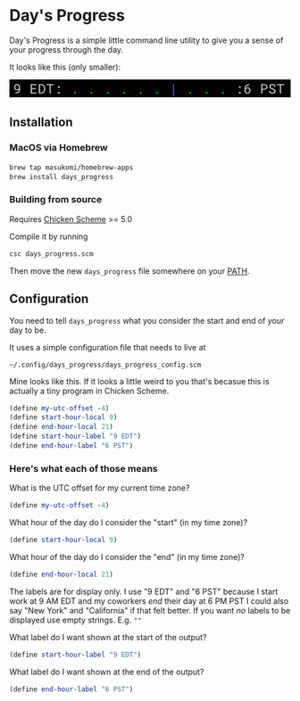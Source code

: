 # Day's Progress

Day's Progress is a simple little command line utility to give you a sense of your progress through the day. 

It looks like this (only smaller):

![day's progress example image](days_progress_example_image.png)

## Installation
### MacOS via Homebrew
```sh
brew tap masukomi/homebrew-apps
brew install days_progress
```

### Building from source
Requires [Chicken Scheme](http://call-cc.org/) >= 5.0

Compile it by running

```sh
csc days_progress.scm
```

Then move the new `days_progress` file somewhere on your [PATH](https://youtu.be/rJMFxIbDe-g).

## Configuration
You need to tell `days_progress` what you consider the start and end of _your_ day to be. 

It uses a simple configuration file that needs to live at 

```
~/.config/days_progress/days_progress_config.scm
```

Mine looks like this. If it looks a little weird to you that's becasue this is actually a tiny program in Chicken Scheme.

```scheme
(define my-utc-offset -4)
(define start-hour-local 9)
(define end-hour-local 21)
(define start-hour-label "9 EDT")
(define end-hour-label "6 PST")
```

### Here's what each of those means

What is the UTC offset for my current time zone?

```scheme
(define my-utc-offset -4)
```

What hour of the day do I consider the "start" (in my time zone)?

```scheme
(define start-hour-local 9)
```
What hour of the day do I consider the "end" (in my time zone)?

```scheme
(define end-hour-local 21)
```

The labels are for display only. I use
"9 EDT" and "6 PST" because I start work at 9 AM EDT
and my coworkers _end_ their day at 6 PM PST
I could also say "New York" and "California" if 
that felt better.
If you want _no_ labels to be displayed use 
empty strings. E.g. `""`

What label do I want shown at the start of the output?

```scheme
(define start-hour-label "9 EDT")
```
What label do I want shown at the end of the output?

```scheme
(define end-hour-label "6 PST")
```
